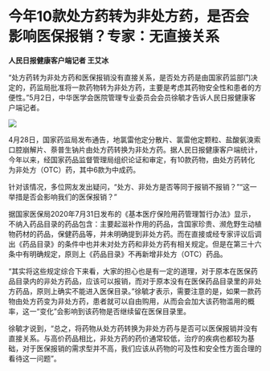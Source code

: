 # 今年10款处方药转为非处方药，是否会影响医保报销？专家：无直接关系

**人民日报健康客户端记者 王艾冰**

“处方药转为非处方药和医保报销没有直接关系，是否处方药是由国家药监部门决定的，药监局批准将一款药物转为非处方药，主要是考虑其药物安全性和患者的方便性。”5月2日，中华医学会医院管理专业委员会会员徐毓才告诉人民日报健康客户端记者。

![](https://inews.gtimg.com/om_bt/OZfTY6iteBHIbYTHDxGtTfWMhrUOG5nVOShvyc_cidp_0AA/1000)

4月28日，国家药监局发布通告，地氯雷他定分散片、氯雷他定颗粒、盐酸氨溴索口腔崩解片、萘普生钠片由处方药转换为非处方药。据人民日报健康客户端统计，今年以来，经国家药品监督管理局组织论证和审定，有10款药物，由处方药转化为非处方（OTC）药，其中6款为中成药。

针对该情况，多位网友发出疑问，“处方、非处方是否等同于报销不报销？”“这一举措是否会影响我们的医保报销？”

据国家医保局2020年7月31日发布的《基本医疗保险用药管理暂行办法》显示，不纳入药品目录的药品包含：主要起滋补作用的药品，含国家珍贵、濒危野生动植物药材的药品，保健药品等，并未明确提到非处方药。而在直接或经专家评议后调出《药品目录》的条件中也并未对处方药和非处方药有相关规定。但是在第三十六条中有明确规定，原则上《药品目录》不再新增非处方（OTC）药品。

“其实将这些规定综合下来看，大家的担心也是有一定的道理，对于原本在医保药品目录内的非处方药品，应该可以报销，而对于原本没有在医保药品目录里的非处方药品，原则上确实不能进入医保目录。”徐毓才表示，需要注意的是，如果一款药物由处方药变为非处方药，患者就可以自由购用，从而会会加大该药物滥用的概率，这一“变化”会影响到该药物是否继续留在医保目录里。

徐毓才说到，“总之，将药物从处方药转换为非处方药与是否可以医保报销并没有直接关系。与高价药品相比，非处方药的药价通常较低，治疗的疾病也都较为基础，对于医保报销的需求型并不高，我们应该从药物的可及性和安全性方面合理的看待这一问题”。

